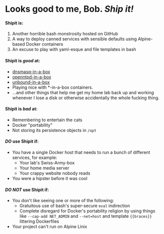 # Looks good to me, Bob. *Ship it!*
#### Shipit is:
 1. Another horrible bash monstrosity hosted on GitHub
 2. A way to deploy canned services with sensible defaults using Alpine-based Docker containers
 3. An excuse to play with yaml-esque and file templates in bash

#### Shipit is *good* at:
* [dnsmasq-in-a-box](https://github.com/padthaitofuhot/dnsmasq-in-a-box)
* [openntpd-in-a-box](https://github.com/padthaitofuhot/openntpd-in-a-box)
* [unbound-in-a-box](https://github.com/padthaitofuhot/unbound-in-a-box)
* Playing nice with *-in-a-box containers.
* ...and other things that help me get my home lab back up and working whenever I lose a disk or otherwise accidentally the whole fucking thing.

#### Shipit is *bad* at:
* Remembering to entertain the cats
* Docker "portability"
* Not storing its persistence objects in `/opt`

#### *DO* use Shipit if:
* You have a single Docker host that needs to run a bunch of different services, for example:
    * Your lab's Swiss-Army-box
    * Your home media server
    * Your crappy website nobody reads
* You were a hipster before it was cool

#### *DO NOT* use Shipit if:
* You don't like seeing one or more of the following:
    * Gratuitous use of bash's super-secure `eval` indirection
    * Complete disregard for Docker's portability religion by using things like `--cap-add NET_ADMIN` and `--net=host`  and template `{{braces}}` littering Dockerfiles
* Your project can't run on Alpine Linix
